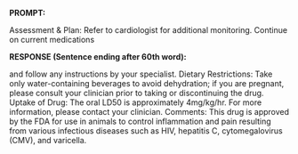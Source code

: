 **PROMPT:**

Assessment & Plan:  Refer to cardiologist for additional monitoring. Continue on current medications

**RESPONSE (Sentence ending after 60th word):**

and follow any instructions by your specialist. Dietary Restrictions: Take only water-containing beverages to avoid dehydration; if you are pregnant, please consult your clinician prior to taking or discontinuing the drug. Uptake of Drug: The oral LD50 is approximately 4mg/kg/hr. For more information, please contact your clinician. Comments: This drug is approved by the FDA for use in animals to control inflammation and pain resulting from various infectious diseases such as HIV, hepatitis C, cytomegalovirus (CMV), and varicella. 